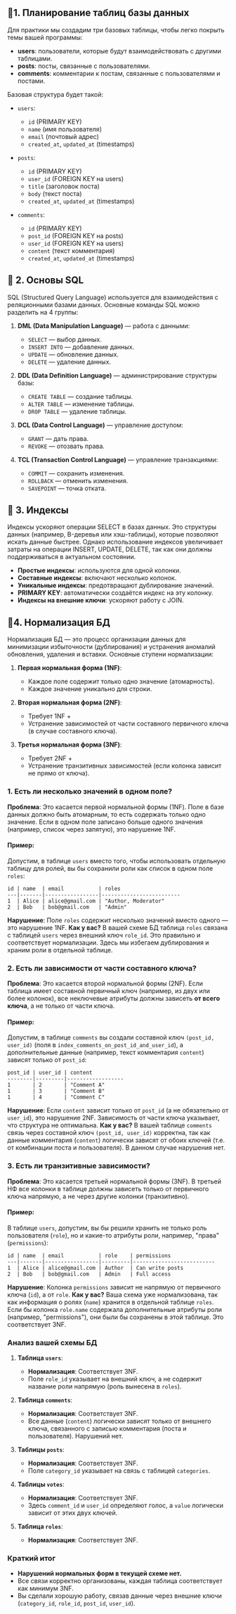 ## 🔹1. Планирование таблиц базы данных
Для практики мы создадим три базовых таблицы, чтобы легко покрыть темы вашей программы:
- **users**: пользователи, которые будут взаимодействовать с другими таблицами.
- **posts**: посты, связанные с пользователями.
- **comments**: комментарии к постам, связанные с пользователями и постами.

Базовая структура будет такой:
- `users`:
    - `id` (PRIMARY KEY)
    - `name` (имя пользователя)
    - `email` (почтовый адрес)
    - `created_at`, `updated_at` (timestamps)

- `posts`:
    - `id` (PRIMARY KEY)
    - `user_id` (FOREIGN KEY на users)
    - `title` (заголовок поста)
    - `body` (текст поста)
    - `created_at`, `updated_at` (timestamps)

- `comments`:
    - `id` (PRIMARY KEY)
    - `post_id` (FOREIGN KEY на posts)
    - `user_id` (FOREIGN KEY на users)
    - `content` (текст комментария)
    - `created_at`, `updated_at` (timestamps)

## 🔹 2. Основы SQL
SQL (Structured Query Language) используется для взаимодействия с реляционными базами данных. Основные команды SQL можно разделить на 4 группы:
1. **DML (Data Manipulation Language)** — работа с данными:
    - `SELECT` — выбор данных.
    - `INSERT INTO` — добавление данных.
    - `UPDATE` — обновление данных.
    - `DELETE` — удаление данных.

2. **DDL (Data Definition Language)** — администрирование структуры базы:
    - `CREATE TABLE` — создание таблицы.
    - `ALTER TABLE` — изменение таблицы.
    - `DROP TABLE` — удаление таблицы.

3. **DCL (Data Control Language)** — управление доступом:
    - `GRANT` — дать права.
    - `REVOKE` — отозвать права.

4. **TCL (Transaction Control Language)** — управление транзакциями:
    - `COMMIT` — сохранить изменения.
    - `ROLLBACK` — отменить изменения.
    - `SAVEPOINT` — точка отката.

## 🔹 3. Индексы
Индексы ускоряют операции SELECT в базах данных. Это структуры данных (например, B-деревья или хэш-таблицы), которые позволяют искать данные быстрее. Однако использование индексов увеличивает затраты на операции INSERT, UPDATE, DELETE, так как они должны поддерживаться в актуальном состоянии.
- **Простые индексы**: используются для одной колонки.
- **Составные индексы**: включают несколько колонок.
- **Уникальные индексы**: предотвращают дублирование значений.
- **PRIMARY KEY**: автоматически создаётся индекс на эту колонку.
- **Индексы на внешние ключи**: ускоряют работу с JOIN.

## 🔹4. Нормализация БД
Нормализация БД — это процесс организации данных для минимизации избыточности (дублирования) и устранения аномалий обновления, удаления и вставки. Основные ступени нормализации:
1. **Первая нормальная форма (1NF)**:
    - Каждое поле содержит только одно значение (атомарность).
    - Каждое значение уникально для строки.

2. **Вторая нормальная форма (2NF)**:
    - Требует 1NF +
    - Устранение зависимостей от части составного первичного ключа (в случае составного ключа).

3. **Третья нормальная форма (3NF)**:
    - Требует 2NF +
    - Устранение транзитивных зависимостей (если колонка зависит не прямо от ключа).

### 1. **Есть ли несколько значений в одном поле?**
**Проблема**: Это касается первой нормальной формы (1NF). Поле в базе данных должно быть атомарным, то есть содержать только одно значение. Если в одном поле записано больше одного значения (например, список через запятую), это нарушение 1NF.
#### Пример:
Допустим, в таблице `users` вместо того, чтобы использовать отдельную таблицу для ролей, вы бы сохранили роли как список в одном поле `roles`:
``` plaintext
id | name  | email           | roles
---|-------|-----------------|-------------------------
1  | Alice | alice@gmail.com | "Author, Moderator"
2  | Bob   | bob@gmail.com   | "Admin"
```
**Нарушение**: Поле `roles` содержит несколько значений вместо одного — это нарушение 1NF.
**Как у вас?** В вашей схеме БД таблица `roles` связана с таблицей `users` через внешний ключ `role_id`. Это правильно и соответствует нормализации. Здесь мы избегаем дублирования и храним роли в отдельной таблице.
### 2. **Есть ли зависимости от части составного ключа?**
**Проблема**: Это касается второй нормальной формы (2NF). Если таблица имеет составной первичный ключ (например, из двух или более колонок), все неключевые атрибуты должны зависеть **от всего ключа**, а не только от части ключа.
#### Пример:
Допустим, в таблице `comments` вы создали составной ключ `(post_id, user_id)` (поля в `index_comments_on_post_id_and_user_id`), а дополнительные данные (например, текст комментария `content`) зависят только от `post_id`:
``` plaintext
post_id | user_id | content
--------|---------|------------------
1       | 2       | "Comment A"
1       | 3       | "Comment B"
1       | 4       | "Comment C"
```
**Нарушение**: Если `content` зависит только от `post_id` (а не обязательно от `user_id`), это нарушение 2NF. Зависимость от части ключа указывает, что структура не оптимальна.
**Как у вас?** В вашей таблице `comments` связь через составной ключ `(post_id, user_id)` корректна, так как данные комментария (`content`) логически зависят от обоих ключей (т.е. от комбинации поста и пользователя). В данном случае нарушения нет.
### 3. **Есть ли транзитивные зависимости?**
**Проблема**: Это касается третьей нормальной формы (3NF). В третьей НФ все колонки в таблице должны зависеть только от первичного ключа напрямую, а не через другие колонки (транзитивно).
#### Пример:
В таблице `users`, допустим, вы бы решили хранить не только роль пользователя (`role`), но и какие-то атрибуты роли, например, "права" (`permissions`):
``` plaintext
id | name  | email           | role    | permissions
---|-------|-----------------|---------|--------------------------
1  | Alice | alice@gmail.com | Author  | Can write posts
2  | Bob   | bob@gmail.com   | Admin   | Full access
```
**Нарушение**: Колонка `permissions` зависит не напрямую от первичного ключа (`id`), а от `role`.
**Как у вас?** Ваша схема уже нормализована, так как информация о ролях (`name`) хранится в отдельной таблице `roles`. Если бы колонка `role.name` содержала дополнительные атрибуты роли (например, "permissions"), они были бы сохранены в этой таблице. Это соответствует 3NF.
### Анализ вашей схемы БД
1. **Таблица `users`**:
    - **Нормализация**: Соответствует 3NF.
    - Поле `role_id` указывает на внешний ключ, а не содержит название роли напрямую (роль вынесена в `roles`).

2. **Таблица `comments`**:
    - **Нормализация**: Соответствует 3NF.
    - Все данные (`content`) логически зависят только от внешнего ключа, связанного с записью комментария (поста и пользователя). Нарушений нет.

3. **Таблицы `posts`**:
    - **Нормализация**: Соответствует 3NF.
    - Поле `category_id` указывает на связь с таблицей `categories`.

4. **Таблицы `votes`**:
    - **Нормализация**: Соответствует 3NF.
    - Здесь `comment_id` и `user_id` определяют голос, а `value` логически зависит от этих двух ключей.

5. **Таблица `roles`**:
    - **Нормализация**: Соответствует 3NF.

### Краткий итог
- **Нарушений нормальных форм в текущей схеме нет.**
- Все связи корректно организованы, каждая таблица соответствует как минимум 3NF.
- Вы сделали хорошую работу, связав данные через внешние ключи (`category_id`, `role_id`, `post_id`, `user_id`).
